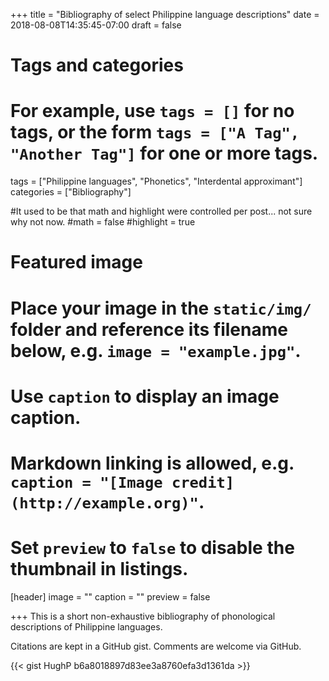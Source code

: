 +++
title = "Bibliography of select Philippine language descriptions"
date = 2018-08-08T14:35:45-07:00
draft = false

# Tags and categories
# For example, use `tags = []` for no tags, or the form `tags = ["A Tag", "Another Tag"]` for one or more tags.
tags = ["Philippine languages", "Phonetics", "Interdental approximant"]
categories = ["Bibliography"]

#It used to be that math and highlight were controlled per post... not sure why not now.
#math = false
#highlight = true

# Featured image
# Place your image in the `static/img/` folder and reference its filename below, e.g. `image = "example.jpg"`.
# Use `caption` to display an image caption.
#   Markdown linking is allowed, e.g. `caption = "[Image credit](http://example.org)"`.
# Set `preview` to `false` to disable the thumbnail in listings.
[header]
image = ""
caption = ""
preview = false

+++
This is a short non-exhaustive bibliography of phonological descriptions of Philippine languages.
<!--more-->
Citations are kept in a GitHub gist. Comments are welcome via GitHub.

{{< gist HughP b6a8018897d83ee3a8760efa3d1361da >}}
